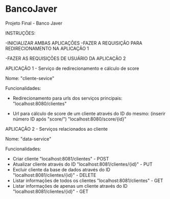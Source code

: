 # BancoJaver
Projeto Final - Banco Javer

INSTRUÇÕES:

-INICIALIZAR AMBAS APLICAÇÕES
-FAZER A REQUISIÇÃO PARA REDIRECIONAMENTO NA APLICAÇÃO 1

-FAZER AS REQUISIÇÕES DE USUÁRIO DA APLICAÇÃO 2


APLICAÇÃO 1 - Serviço de redirecionamento e cálculo de score

Nome: "cliente-sevice"

Funcionalidades:

- Redirecionamento para urls dos serviços principais:
  "localhost:8080/clientes"

- Url para cálculo de score de um cliente através do ID do mesmo:
  (inserir número ID após "score/")
  "localhost:8080/score/{id}"
  

APLICAÇÃO 2 - Serviços relacionados ao cliente

Nome: "data-service"

Funcionalidades:

- Criar cliente
  "localhost:8081/clientes" - POST
- Atualizar cliente através do ID
  "localhost:8081/clientes/{id}" - PUT
- Excluir cliente da base de dados através do ID
  "localhost:8081/clientes/{id}" - DELETE
- Listar informações de todos os clientes
  "localhost:8081/clientes" - GET
- Listar informações de apenas um cliente através do ID
  "localhost:8081/clientes/{id}" - GET



